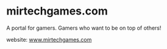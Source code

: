 # mirtechgames.com
A portal for gamers. Gamers who want to be on top of others!

website: www.mirtechgames.com
